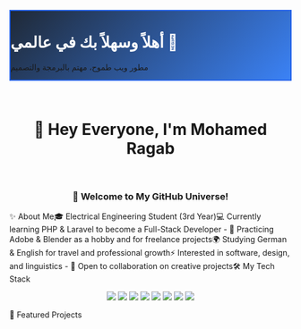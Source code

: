 <p align="center">
<div class="max-w-4xl w-full p-8 mx-auto text-center rounded-3xl shadow-2xl transition-all duration-300 transform"
style="background: linear-gradient(135deg, #1f2937, #3b82f6); border: 2px solid #2563eb;">
<h1 class="text-4xl sm:text-5xl md:text-6xl font-extrabold mb-4 drop-shadow-lg" style="color: #ffffff;">
أهلاً وسهلاً بك في عالمي 👋
</h1>
<p class="text-lg sm:text-xl md:text-2xl font-light text-gray-200 mt-2">
مطور ويب طموح، مهتم بالبرمجة والتصميم
</p>
</div>
</p>
​<h1 align="center">
👋 Hey Everyone, I'm Mohamed Ragab
</h1>
​<h3 align="center">
🚀 Welcome to My GitHub Universe!
</h3>
​✨ About Me
​🎓 Electrical Engineering Student (3rd Year)
​💻 Currently learning PHP & Laravel to become a Full-Stack Developer - 🎨 Practicing Adobe & Blender as a hobby and for freelance projects
​🌍 Studying German & English for travel and professional growth
​⚡ Interested in software, design, and linguistics - 🤝 Open to collaboration on creative projects
​🛠️ My Tech Stack
​<p align="center">
<!-- Primary Link (should work most of the time) -->
<img src="https://www.google.com/url?sa=E&source=gmail&q=https://skillicons.dev/icons?i=html,css,js,php,laravel,blender,ps" />
<!-- Fallback Link (in case the primary one is down) -->
<img src="https://img.shields.io/badge/HTML5-E34F26?style=for-the-badge&logo=html5&logoColor=white" />
<img src="https://img.shields.io/badge/CSS3-1572B6?style=for-the-badge&logo=css3&logoColor=white" />
<img src="https://img.shields.io/badge/JavaScript-F7DF1E?style=for-the-badge&logo=javascript&logoColor=black" />
<img src="https://img.shields.io/badge/PHP-777BB4?style=for-the-badge&logo=php&logoColor=white" />
<img src="https://img.shields.io/badge/Laravel-FF2D20?style=for-the-badge&logo=laravel&logoColor=white" />
<img src="https://img.shields.io/badge/Blender-F5792A?style=for-the-badge&logo=blender&logoColor=white" />
<img src="https://img.shields.io/badge/Adobe%20Photoshop-31A8FF?style=for-the-badge&logo=adobephotoshop&logoColor=white" />
</p>
​📌 Featured Projects
